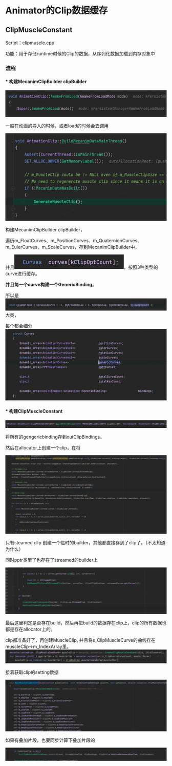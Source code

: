 # Animator的Clip数据缓存

## ClipMuscleConstant

Script：clipmuscle.cpp

功能：用于存储runtime时候的Clip的数据，从序列化数据加载到内存对象中

### 流程

#### * 构建MecanimClipBuilder clipBuilder

![1719820803626](image/AnimatorClipDataCreate/1719820803626.png)

一般在动画的导入的时候，或者load的时候会去调用

![1719820842842](image/AnimatorClipDataCreate/1719820842842.png)

构建MecanimClipBuilder clipBuilder，

遍历m_FloatCurves、m_PositionCurves、m_QuaternionCurves、m_EulerCurves、m_ScaleCurves，存到MecanimClipBuilder中，

并且![1719825634730](image/AnimatorClipDataCreate/1719825634730.png)，按照3种类型的curve进行缓存。

**并且每一个curve构建一个GenericBinding**。

所以是![1719827246717](image/AnimatorClipDataCreate/1719827246717.png)大类，

每个都会细分![1719827283154](image/AnimatorClipDataCreate/1719827283154.png)

#### * 构建ClipMuscleConstant

![1719827542063](image/AnimatorClipDataCreate/1719827542063.png)

将所有的gengericbinding存到outClipBindings。

然后在allocator上创建一个clip，在将

![1719847564343](image/AnimatorClipDataCreate/1719847564343.png)

只有steamed clip 创建一个临时的builder，其他都直接存到了clip了。（不太知道为什么）

同时pptr类型了也存在了streamed的builder上

![image-20240702102552113](image/AnimatorClipDataCreate/image-20240702102552113.png)

最后这里判定是否存在build，然后再把build的数据存在clip上，clip的所有数据也都是存在allocator上的。

clip都准备好了，再创建MuscleClip, 并且将s_ClipMuscleCurve的曲线存在muscleClip->m_IndexArray里。![image-20240702103002885](image/AnimatorClipDataCreate/image-20240702103002885.png)

接着获取clip的setting数据

![image-20240702152129307](image/AnimatorClipDataCreate/image-20240702152129307.png)

如果有叠加片段，也要同步计算下叠加片段的

![image-20240702152229018](image/AnimatorClipDataCreate/image-20240702152229018.png)
